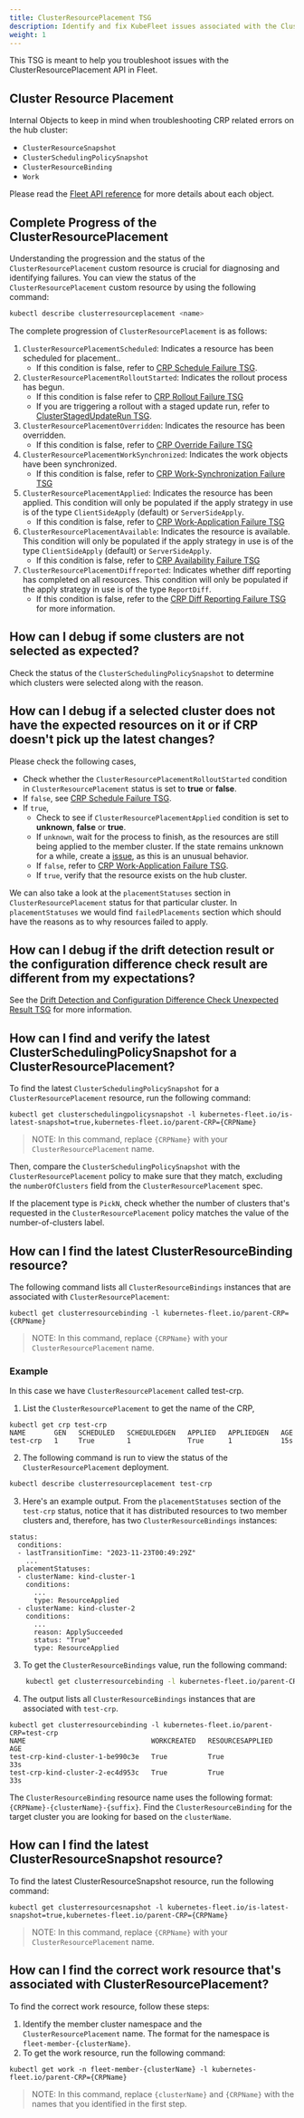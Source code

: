 ```yaml
---
title: ClusterResourcePlacement TSG
description: Identify and fix KubeFleet issues associated with the ClusterResourcePlacement API
weight: 1
---
```


This TSG is meant to help you troubleshoot issues with the ClusterResourcePlacement API in Fleet.

## Cluster Resource Placement

Internal Objects to keep in mind when troubleshooting CRP related errors on the hub cluster:
 - `ClusterResourceSnapshot`
 - `ClusterSchedulingPolicySnapshot`
 - `ClusterResourceBinding`
 - `Work`

Please read the [Fleet API reference](docs/api-reference) for more details about each object.

## Complete Progress of the ClusterResourcePlacement
Understanding the progression and the status of the `ClusterResourcePlacement` custom resource is crucial for diagnosing and identifying failures. 
You can view the status of the `ClusterResourcePlacement` custom resource by using the following command:
```bash
kubectl describe clusterresourceplacement <name>
```

The complete progression of `ClusterResourcePlacement` is as follows:
1. `ClusterResourcePlacementScheduled`: Indicates a resource has been scheduled for placement.. 
    - If this condition is false, refer to [CRP Schedule Failure TSG](ClusterResourcePlacementScheduled). 
2. `ClusterResourcePlacementRolloutStarted`: Indicates the rollout process has begun.
   - If this condition is false refer to [CRP Rollout Failure TSG](ClusterResourcePlacementRolloutStarted)
   - If you are triggering a rollout with a staged update run, refer to [ClusterStagedUpdateRun TSG](ClusterStagedUpdateRun).
3. `ClusterResourcePlacementOverridden`: Indicates the resource has been overridden.
   - If this condition is false, refer to [CRP Override Failure TSG](ClusterResourcePlacementOverridden)
4. `ClusterResourcePlacementWorkSynchronized`: Indicates the work objects have been synchronized.
   - If this condition is false, refer to [CRP Work-Synchronization Failure TSG](ClusterResourcePlacementWorkSynchronized)
5. `ClusterResourcePlacementApplied`: Indicates the resource has been applied. This condition will only be populated if the
apply strategy in use is of the type `ClientSideApply` (default) or `ServerSideApply`.
   - If this condition is false, refer to [CRP Work-Application Failure TSG](ClusterResourcePlacementApplied)
6. `ClusterResourcePlacementAvailable`: Indicates the resource is available. This condition will only be populated if the
apply strategy in use is of the type `ClientSideApply` (default) or `ServerSideApply`.
   - If this condition is false, refer to [CRP Availability Failure TSG](ClusterResourcePlacementAvailable)
7. `ClusterResourcePlacementDiffreported`: Indicates whether diff reporting has completed on all resources. This condition
will only be populated if the apply strategy in use is of the type `ReportDiff`.
   - If this condition is false, refer to the [CRP Diff Reporting Failure TSG](ClusterResourcePlacementDiffReported) for more information.

## How can I debug if some clusters are not selected as expected?

Check the status of the `ClusterSchedulingPolicySnapshot` to determine which clusters were selected along with the reason.

## How can I debug if a selected cluster does not have the expected resources on it or if CRP doesn't pick up the latest changes?

Please check the following cases,
- Check whether the `ClusterResourcePlacementRolloutStarted` condition in `ClusterResourcePlacement` status is set to **true** or **false**.
- If `false`, see [CRP Schedule Failure TSG](ClusterResourcePlacementScheduled).
- If `true`,
  - Check to see if `ClusterResourcePlacementApplied` condition is set to **unknown**, **false** or **true**.
  - If `unknown`, wait for the process to finish, as the resources are still being applied to the member cluster. If the state remains unknown for a while, create a [issue](https://github.com/kubefleet-dev/kubefleet/issues), as this is an unusual behavior.
  - If `false`, refer to [CRP Work-Application Failure TSG](ClusterResourcePlacementApplied).
  - If `true`, verify that the resource exists on the hub cluster.

We can also take a look at the `placementStatuses` section in `ClusterResourcePlacement` status for that particular cluster. In `placementStatuses` we would find `failedPlacements` section which should have the reasons as to why resources failed to apply.

## How can I debug if the drift detection result or the configuration difference check result are different from my expectations?

See the [Drift Detection and Configuration Difference Check Unexpected Result TSG](DriftAndDiffDetection) for more information.

## How can I find and verify the latest ClusterSchedulingPolicySnapshot for a ClusterResourcePlacement?

To find the latest `ClusterSchedulingPolicySnapshot` for a `ClusterResourcePlacement` resource, run the following command:

```
kubectl get clusterschedulingpolicysnapshot -l kubernetes-fleet.io/is-latest-snapshot=true,kubernetes-fleet.io/parent-CRP={CRPName}
```
> NOTE: In this command, replace `{CRPName}` with your `ClusterResourcePlacement` name.

Then, compare the `ClusterSchedulingPolicySnapshot` with the `ClusterResourcePlacement` policy to make sure that they match, excluding the `numberOfClusters` field from the `ClusterResourcePlacement` spec.

If the placement type is `PickN`, check whether the number of clusters that's requested in the `ClusterResourcePlacement` policy matches the value of the number-of-clusters label.

## How can I find the latest ClusterResourceBinding resource?

The following command lists all `ClusterResourceBindings` instances that are associated with `ClusterResourcePlacement`:
```
kubectl get clusterresourcebinding -l kubernetes-fleet.io/parent-CRP={CRPName}
```
> NOTE: In this command, replace `{CRPName}` with your `ClusterResourcePlacement` name.

### Example

In this case we have `ClusterResourcePlacement` called test-crp.

1. List the `ClusterResourcePlacement` to get the name of the CRP,
```
kubectl get crp test-crp
NAME       GEN   SCHEDULED   SCHEDULEDGEN   APPLIED   APPLIEDGEN   AGE
test-crp   1     True        1              True      1            15s
```

2. The following command is run to view the status of the `ClusterResourcePlacement` deployment.
```bash
kubectl describe clusterresourceplacement test-crp
```

3. Here's an example output. From the `placementStatuses` section of the `test-crp` status, notice that it has distributed 
resources to two member clusters and, therefore, has two `ClusterResourceBindings` instances:
```
status:
  conditions:
  - lastTransitionTime: "2023-11-23T00:49:29Z"
    ...
  placementStatuses:
  - clusterName: kind-cluster-1
    conditions:
      ...
      type: ResourceApplied
  - clusterName: kind-cluster-2
    conditions:
      ...
      reason: ApplySucceeded
      status: "True"
      type: ResourceApplied
```

3. To get the `ClusterResourceBindings` value, run the following command:
```bash
    kubectl get clusterresourcebinding -l kubernetes-fleet.io/parent-CRP=test-crp 
```
4. The output lists all `ClusterResourceBindings` instances that are associated with `test-crp`. 
```
kubectl get clusterresourcebinding -l kubernetes-fleet.io/parent-CRP=test-crp 
NAME                               WORKCREATED   RESOURCESAPPLIED   AGE
test-crp-kind-cluster-1-be990c3e   True          True               33s
test-crp-kind-cluster-2-ec4d953c   True          True               33s
```
The `ClusterResourceBinding` resource name uses the following format: `{CRPName}-{clusterName}-{suffix}`. 
Find the `ClusterResourceBinding` for the target cluster you are looking for based on the `clusterName`.


## How can I find the latest ClusterResourceSnapshot resource?

To find the latest ClusterResourceSnapshot resource, run the following command:

```
kubectl get clusterresourcesnapshot -l kubernetes-fleet.io/is-latest-snapshot=true,kubernetes-fleet.io/parent-CRP={CRPName}
```
> NOTE: In this command, replace `{CRPName}` with your `ClusterResourcePlacement` name.

## How can I find the correct work resource that's associated with ClusterResourcePlacement?

To find the correct work resource, follow these steps:

1. Identify the member cluster namespace and the `ClusterResourcePlacement` name. The format for the namespace is `fleet-member-{clusterName}`.
2. To get the work resource, run the following command:

```
kubectl get work -n fleet-member-{clusterName} -l kubernetes-fleet.io/parent-CRP={CRPName}
```
> NOTE: In this command, replace `{clusterName}` and `{CRPName}` with the names that you identified in the first step.
